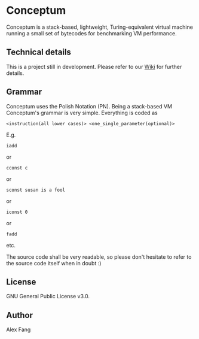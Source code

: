 # Conceptum
Conceptum is a stack-based, lightweight, Turing-equivalent virtual machine running a small set of bytecodes for benchmarking VM performance.

## Technical details
This is a project still in development. Please refer to our [Wiki](https://github.com/Conceptual-Inertia/Conceptum/wiki) for further details.

## Grammar
Conceptum uses the Polish Notation (PN). Being a stack-based VM Conceptum's grammar is very simple. Everything is coded as
```
<instruction(all lower cases)> <one_single_parameter(optional)>
```
E.g.
```
iadd
```
or
```
cconst c
```
or
```
sconst susan is a fool
```
or
```
iconst 0
```
or
```
fadd
```
etc.

The source code shall be very readable, so please don't hesitate to refer to the source code itself when in doubt :)

## License
GNU General Public License v3.0.

## Author
Alex Fang
